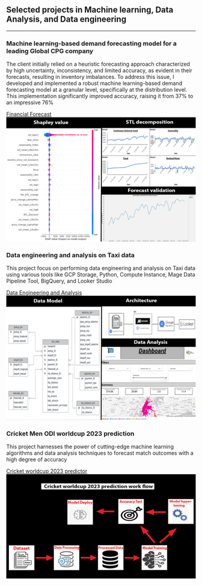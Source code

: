 ## Selected projects in Machine learning, Data Analysis, and Data engineering

---

### Machine learning-based demand forecasting model for a leading Global CPG company
The client initially relied on a heuristic forecasting approach characterized by high uncertainty, inconsistency, and limited accuracy, as evident in their forecasts, resulting in inventory imbalances. To address this issue, I developed and implemented a robust machine learning-based demand forecasting model at a granular level, specifically at the distribution level. This implementation significantly improved accuracy, raising it from 37% to an impressive 76%

[Financial Forecast](/sample_page)
<img src="images/portfolio.png?raw=true"/>

### Data engineering and analysis on Taxi data
This project focus on performing data engineering and analysis on Taxi data using various tools like GCP Storage, Python, Compute Instance, Mage Data Pipeline Tool, BigQuery, and Looker Studio


[Data Engineering and Analysis ](https://github.com/Abhisheksinha1830/Data-Engineering-Project-Taxi-data)
<img src="portfolio dae project.png?raw=true"/>

### Cricket Men ODI worldcup 2023 prediction
This project harnesses the power of cutting-edge machine learning algorithms and data analysis techniques to forecast match outcomes with a high degree of accuracy


[Cricket worldcup 2023 predictor ](https://github.com/Abhisheksinha1830/cricket-worldcup-23-prediction)
<img src="wc23 prediction work flow cropped.png?raw=true"/>




